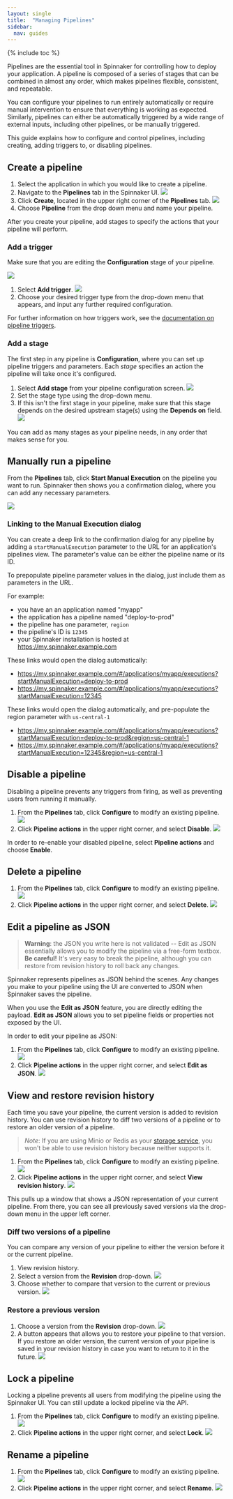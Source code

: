 ```yaml
---
layout: single
title:  "Managing Pipelines"
sidebar:
  nav: guides
---
```


{% include toc %}

Pipelines are the essential tool in Spinnaker for controlling how to deploy your
application. A pipeline is composed of a series of stages that can be combined
in almost any order, which makes pipelines flexible, consistent, and repeatable.

You can configure your pipelines to run entirely automatically or require manual
intervention to ensure that everything is working as expected. Similarly,
pipelines can either be automatically triggered by a wide range of external
inputs, including other pipelines, or be manually triggered.

This guide explains how to configure and control pipelines, including creating,
adding triggers to, or disabling pipelines.

## Create a pipeline
1. Select the application in which you would like to create a pipeline.
2. Navigate to the **Pipelines** tab in the Spinnaker UI.
  ![](images/pipelines-tab.png)
3. Click **Create**, located in the upper right corner of the **Pipelines** tab.
  ![](images/create.png)
4. Choose **Pipeline** from the drop down menu and name your pipeline.

After you create your pipeline, add stages to specify the actions that your
pipeline will perform.

### Add a trigger

Make sure that you are editing the **Configuration** stage of your pipeline.

![](images/configuration-stage.png)

1. Select **Add trigger**.
  ![](images/add-trigger.png)
2. Choose your desired trigger type from the drop-down menu that appears, and
input any further required configuration.

For further information on how triggers work, see the [documentation on pipeline
triggers](/docs/v1/guides/user/pipeline/triggers/).

### Add a stage
The first step in any pipeline is **Configuration**, where you can set up
pipeline triggers and parameters. Each *stage* specifies an action the pipeline
will take once it's configured.

1. Select **Add stage** from your pipeline configuration screen.
  ![](images/add-stage.png)
2. Set the stage type using the drop-down menu.
3. If this isn't the first stage in your pipeline, make sure that this stage
depends on the desired upstream stage(s) using the **Depends on** field.
  ![](images/stage-depends-on.png)

You can add as many stages as your pipeline needs, in any order that makes sense
for you.

## Manually run a pipeline

From the **Pipelines** tab, click **Start Manual Execution** on the pipeline you
want to run. Spinnaker then shows you a confirmation dialog, where you can add
any necessary parameters.

![](images/manual-execution.png)

### Linking to the Manual Execution dialog
You can create a deep link to the confirmation dialog for any pipeline by adding
a `startManualExecution` parameter to the URL for an application's pipelines 
view. The parameter's value can be either the pipeline name or its ID.

To prepopulate pipeline parameter values in the dialog, just include them as
parameters in the URL.

For example: 
  * you have an an application named "myapp"
  * the application has a pipeline named "deploy-to-prod" 
  * the pipeline has one parameter, `region`
  * the pipeline's ID is `12345`
  * your Spinnaker installation is hosted at https://my.spinnaker.example.com

These links would open the dialog automatically:
  * https://my.spinnaker.example.com/#/applications/myapp/executions?startManualExecution=deploy-to-prod
  * https://my.spinnaker.example.com/#/applications/myapp/executions?startManualExecution=12345

These links would open the dialog automatically, and pre-populate the region
parameter with `us-central-1`
  * https://my.spinnaker.example.com/#/applications/myapp/executions?startManualExecution=deploy-to-prod&region=us-central-1
  * https://my.spinnaker.example.com/#/applications/myapp/executions?startManualExecution=12345&region=us-central-1


## Disable a pipeline

Disabling a pipeline prevents any triggers from firing, as well as preventing
users from running it manually.

1. From the **Pipelines** tab, click **Configure** to modify an existing
pipeline.
  ![](images/select-configure.png)
2. Click **Pipeline actions** in the upper right corner, and select **Disable**.
  ![](images/pipeline-actions.png)

In order to re-enable your disabled pipeline, select **Pipeline actions** and
choose **Enable**.

## Delete a pipeline

1. From the **Pipelines** tab, click **Configure** to modify an existing
pipeline.
  ![](images/select-configure.png)
2. Click **Pipeline actions** in the upper right corner, and select **Delete**.
  ![](images/pipeline-actions.png)

## Edit a pipeline as JSON

> **Warning**: the JSON you write here is not validated -- Edit as JSON
essentially allows you to modify the pipeline via a free-form textbox. **Be
careful!** It's very easy to break the pipeline, although you can restore from
revision history to roll back any changes.

Spinnaker represents pipelines as JSON behind the scenes. Any changes you make
to your pipeline using the UI are converted to JSON when Spinnaker saves the
pipeline.

When you use the **Edit as JSON** feature, you are directly editing the payload.
**Edit as JSON** allows you to set pipeline fields or properties not exposed by
the UI.

In order to edit your pipeline as JSON:

1. From the **Pipelines** tab, click **Configure** to modify an existing
pipeline.
  ![](images/select-configure.png)
2. Click **Pipeline actions** in the upper right corner, and select
**Edit as JSON**.
  ![](images/pipeline-actions.png)

## View and restore revision history

Each time you save your pipeline, the current version is added to revision
history. You can use revision history to diff two versions of a pipeline or to
restore an older version of a pipeline.

> *Note*: If you are using Minio or Redis as your
[storage service](/setup/install/storage/), you won't be able to use revision
history because neither supports it.

1. From the **Pipelines** tab, click **Configure** to modify an existing
pipeline.
  ![](images/select-configure.png)
2. Click **Pipeline actions** in the upper right corner, and select
**View revision history**.
  ![](images/pipeline-actions.png)

This pulls up a window that shows a JSON representation of your current
pipeline. From there, you can see all previously saved versions via the
drop-down menu in the upper left corner.

### Diff two versions of a pipeline

You can compare any version of your pipeline to either the version before it or
the current pipeline.

1. View revision history.
2. Select a version from the **Revision** drop-down.
![](images/revision-history.png)
3. Choose whether to compare that version to the current or previous version.
![](images/compare-version.png)

### Restore a previous version

1. Choose a version from the **Revision** drop-down.
  ![](images/revision-history.png)
2. A button appears that allows you to restore your pipeline to that version. If
you restore an older version, the current version of your pipeline is saved in
your revision history in case you want to return to it in the future.
  ![](images/restore-revision.png)

## Lock a pipeline

Locking a pipeline prevents all users from modifying the pipeline using the
Spinnaker UI. You can still update a locked pipeline via the API.

1. From the **Pipelines** tab, click **Configure** to modify an existing
pipeline.
  ![](images/select-configure.png)
2. Click **Pipeline actions** in the upper right corner, and select
**Lock**.
  ![](images/pipeline-actions.png)

## Rename a pipeline
1. From the **Pipelines** tab, click **Configure** to modify an existing
pipeline.
  ![](images/select-configure.png)
2. Click **Pipeline actions** in the upper right corner, and select
**Rename**.
  ![](images/pipeline-actions.png)
